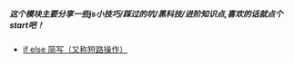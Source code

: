 ##### 这个模块主要分享一些js小技巧/踩过的坑/黑科技/进阶知识点,喜欢的话就点个start吧！

- [if else 简写（又称短路操作）](https://github.com/joker-danta/blog/tree/master/F/step1)
